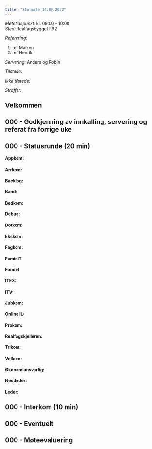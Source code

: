 ```yaml
---
title: "Stormøte 14.09.2022"
---
```


*Møtetidspunkt:* kl. 09:00 - 10:00  
*Sted:* Realfagsbygget R92

*Referering:*  
1. ref Maiken    
2. ref Henrik  

*Servering:* Anders og Robin

*Tilstede:* 

*Ikke tilstede:*

*Straffer:*  

## Velkommen  

## 000 - Godkjenning av innkalling, servering og referat fra forrige uke

## 000 - Statusrunde (20 min)  

#### Appkom:  

#### Arrkom:  

#### Backlog:

#### Band:

#### Bedkom:  

#### Debug: 

#### Dotkom:  

#### Ekskom:  

#### Fagkom: 

#### FeminIT

#### Fondet

#### ITEX: 

#### ITV: 

#### Jubkom:    

#### Online IL: 

#### Prokom:  

#### Realfagskjelleren:  

#### Trikom:  

#### Velkom:  

#### Økonomiansvarlig: 

#### Nestleder:  

#### Leder:  

## 000 - Interkom (10 min)  

## 000 - Eventuelt  
    
## 000 - Møteevaluering